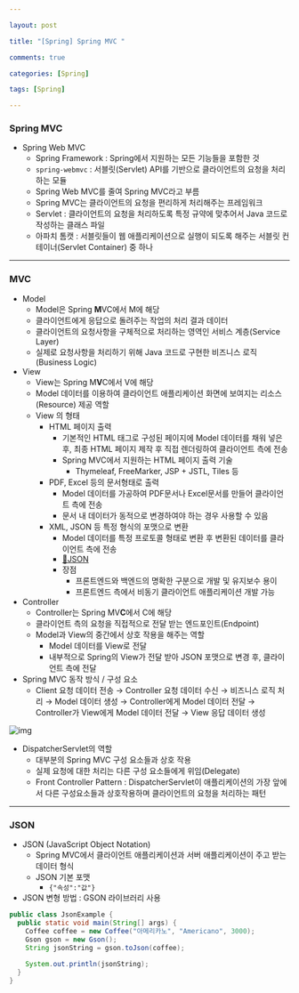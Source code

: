```yaml
---

layout: post

title: "[Spring] Spring MVC "

comments: true

categories: [Spring]

tags: [Spring]

---
```


### Spring MVC

- Spring Web MVC
  - Spring Framework : Spring에서 지원하는 모든 기능들을 포함한 것
  - `spring-webmvc` : 서블릿(Servlet) API를 기반으로 클라이언트의 요청을 처리하는 모듈
  - Spring Web MVC를 줄여 Spring MVC라고 부름
  - Spring MVC는 클라이언트의 요청을 편리하게 처리해주는 프레임워크
  - Servlet : 클라이언트의 요청을 처리하도록 특정 규약에 맞추어서 Java 코드로 작성하는 클래스 파일
  - 아파치 톰캣 : 서블릿들이 웹 애플리케이션으로 실행이 되도록 해주는 서블릿 컨테이너(Servlet Container) 중 하나

------

### MVC

- Model
  - Model은 Spring **M**VC에서 M에 해당
  - 클라이언트에게 응답으로 돌려주는 작업의 처리 결과 데이터
  - 클라이언트의 요청사항을 구체적으로 처리하는 영역인 서비스 계층(Service Layer)
  - 실제로 요청사항을 처리하기 위해 Java 코드로 구현한 비즈니스 로직(Business Logic)
- View
  - View는 Spring M**V**C에서 V에 해당
  - Model 데이터를 이용하여 클라이언트 애플리케이션 화면에 보여지는 리소스(Resource) 제공 역할
  - View 의 형태
    - HTML 페이지 출력
      - 기본적인 HTML 태그로 구성된 페이지에 Model 데이터를 채워 넣은 후, 최종 HTML 페이지 제작 후 직접 렌더링하여 클라이언트 측에 전송
      - Spring MVC에서 지원하는 HTML 페이지 출력 기술
        - Thymeleaf, FreeMarker, JSP + JSTL, Tiles 등
    - PDF, Excel 등의 문서형태로 출력
      - Model 데이터를 가공하여 PDF문서나 Excel문서를 만들어 클라이언트 측에 전송
      - 문서 내 데이터가 동적으로 변경하여야 하는 경우 사용할 수 있음
    - XML, JSON 등 특정 형식의 포맷으로 변환
      - Model 데이터를 특정 프로토콜 형태로 변환 후 변환된 데이터를 클라이언트 측에 전송
      - [🔗JSON](https://ko.wikipedia.org/wiki/JSON)
      - 장점
        - 프론트엔드와 백엔드의 명확한 구분으로 개발 및 유지보수 용이
        - 프론트엔드 측에서 비동기 클라이언트 애플리케이션 개발 가능
- Controller
  - Controller는 Spring MV**C**에서 C에 해당
  - 클라이언트 측의 요청을 직접적으로 전달 받는 엔드포인트(Endpoint)
  - Model과 View의 중간에서 상호 작용을 해주는 역할
    - Model 데이터를 View로 전달
    - 내부적으로 Spring의 View가 전달 받아 JSON 포맷으로 변경 후, 클라이언트 측에 전달
- Spring MVC 동작 방식 / 구성 요소
  - Client 요청 데이터 전송 → Controller 요청 데이터 수신 → 비즈니스 로직 처리 → Model 데이터 생성 → Controller에게 Model 데이터 전달 → Controller가 View에게 Model 데이터 전달 → View 응답 데이터 생성

 



![img](https://blog.kakaocdn.net/dn/cBiqck/btrT1GOzaiX/heZCKPmo0s1va9AnyQCsXK/img.png)



- DispatcherServlet의 역할
  - 대부분의 Spring MVC 구성 요소들과 상호 작용
  - 실제 요청에 대한 처리는 다른 구성 요소들에게 위임(Delegate)
  - Front Controller Pattern : DispatcherServlet이 애플리케이션의 가장 앞에서 다른 구성요소들과 상호작용하며 클라이언트의 요청을 처리하는 패턴

------

### JSON

- JSON (JavaScript Object Notation)
  - Spring MVC에서 클라이언트 애플리케이션과 서버 애플리케이션이 주고 받는 데이터 형식
  - JSON 기본 포맷
    - `{"속성":"값"}`
- JSON 변형 방법 : GSON 라이브러리 사용

```java
public class JsonExample {
  public static void main(String[] args) {
    Coffee coffee = new Coffee("아메리카노", "Americano", 3000);
    Gson gson = new Gson();
    String jsonString = gson.toJson(coffee);
    
    System.out.println(jsonString);
  }
}
```